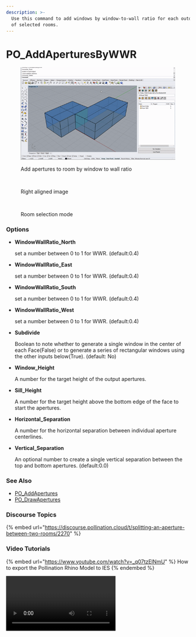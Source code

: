 ```yaml
---
description: >-
  Use this command to add windows by window-to-wall ratio for each outdoor wall
  of selected rooms.
---
```


# PO\_AddAperturesByWWR

<div>

<figure><img src="../../.gitbook/assets/PO_AddAperturesByWWR.gif" alt=""><figcaption><p>Add apertures to room by window to wall ratio</p></figcaption></figure>

 

<figure><img src="https://discourse.pollination.cloud/uploads/default/original/2X/4/418a84b441faa7d475f0d3fa3adbb8d27032c365.png" alt=""><figcaption><p>Right aligned image</p></figcaption></figure>

 

<figure><img src="../../.gitbook/assets/RoomSelectionOFF.gif" alt=""><figcaption><p>Room selection mode</p></figcaption></figure>

</div>

### Options

*   **WindowWallRatio\_North**

    set a number between 0 to 1 for WWR. (default:0.4)
*   **WindowWallRatio\_East**

    set a number between 0 to 1 for WWR. (default:0.4)
*   **WindowWallRatio\_South**

    set a number between 0 to 1 for WWR. (default:0.4)
*   **WindowWallRatio\_West**

    set a number between 0 to 1 for WWR. (default:0.4)
*   **Subdivide**

    Boolean to note whether to generate a single window in the center of each Face(False) or to generate a series of rectangular windows using the other inputs below(True). (default: No)
*   **Window\_Height**

    A number for the target height of the output apertures.
*   **Sill\_Height**

    A number for the target height above the bottom edge of the face to start the apertures.
*   **Horizontal\_Separation**

    A number for the horizontal separation between individual aperture centerlines.
*   **Vertical\_Separation**

    An optional number to create a single vertical separation between the top and bottom apertures. (default:0.0)

### See Also

* [PO\_AddApertures](po\_addaperturesbywwr.md)
* [PO\_DrawApertures](po\_drawapertures.md)

### Discourse Topics

{% embed url="https://discourse.pollination.cloud/t/splitting-an-aperture-between-two-rooms/2270" %}

### Video Tutorials

{% embed url="https://www.youtube.com/watch?v=_q07tzElNmU" %}
How to export the Pollination Rhino Model to IES
{% endembed %}

<div>
<video controls src="https://discourse.pollination.cloud/uploads/default/original/2X/4/4f2d84ed12781f0cab5c1a08dc77fc218c4a341c.mp4" ></video>
</div>
